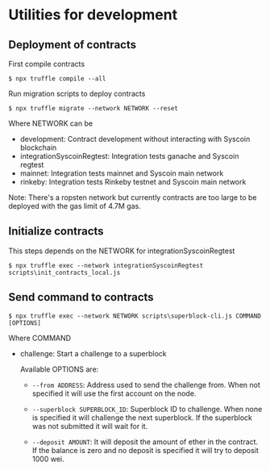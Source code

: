 # Utilities for development

## Deployment of contracts

First compile contracts

    $ npx truffle compile --all

Run migration scripts to deploy contracts

    $ npx truffle migrate --network NETWORK --reset

Where NETWORK can be

*   development: Contract development without interacting with Syscoin blockchain
*   integrationSyscoinRegtest: Integration tests ganache and Syscoin regtest
*   mainnet: Integration tests mainnet and Syscoin main network
*   rinkeby: Integration tests Rinkeby testnet and Syscoin main network

Note: There's a ropsten network but currently contracts are too large to be
deployed with the gas limit of 4.7M gas.

## Initialize contracts

This steps depends on the NETWORK for integrationSyscoinRegtest

    $ npx truffle exec --network integrationSyscoinRegtest scripts\init_contracts_local.js

## Send command to contracts

    $ npx truffle exec --network NETWORK scripts\superblock-cli.js COMMAND [OPTIONS]

Where COMMAND

*   challenge: Start a challenge to a superblock

    Available OPTIONS are:

    *   `--from ADDRESS`: Address used to send the challenge from.
        When not specified it will use the first account on the node.

    *   `--superblock SUPERBLOCK_ID`: Superblock ID to challenge.
        When none is specified it will challenge the next superblock.
        If the superblock was not submitted it will wait for it.

    *   `--deposit AMOUNT`: It will deposit the amount of ether in the contract.
        If the balance is zero and no deposit is specified it
        will try to deposit 1000 wei.
